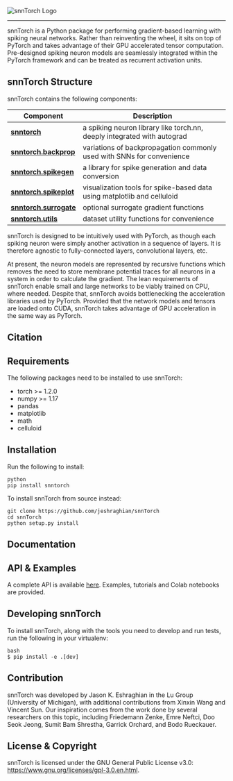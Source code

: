 ![snnTorch Logo](https://github.com/jeshraghian/snntorch/blob/master/docs/source/_static/img/snntorch_logo.png)

--------------------------------------------------------------------------------

snnTorch is a Python package for performing gradient-based learning with spiking neural networks.
Rather than reinventing the wheel, it sits on top of PyTorch and takes advantage of their GPU accelerated tensor 
computation. Pre-designed spiking neuron models are seamlessly integrated within the PyTorch framework and can be treated as recurrent activation units. 

## snnTorch Structure
snnTorch contains the following components: 

| Component | Description |
| ---- | --- |
| [**snntorch**](https://snntorch.org/docs/stable/snntorch.html) | a spiking neuron library like torch.nn, deeply integrated with autograd |
| [**snntorch.backprop**](https://snntorch.org/docs/stable/backprop.html) | variations of backpropagation commonly used with SNNs for convenience |
| [**snntorch.spikegen**](https://snntorch.org/docs/stable/spikegen.html) | a library for spike generation and data conversion |
| [**snntorch.spikeplot**](https://snntorch.org/docs/stable/spikeplot.html) | visualization tools for spike-based data using matplotlib and celluloid |
| [**snntorch.surrogate**](https://snntorch.org/docs/stable/surrogate.html) | optional surrogate gradient functions |
| [**snntorch.utils**](https://snntorch.org/docs/stable/utils.html) | dataset utility functions for convenience |

snnTorch is designed to be intuitively used with PyTorch, as though each spiking neuron were simply another activation in a sequence of layers. 
It is therefore agnostic to fully-connected layers, convolutional layers, etc. 

At present, the neuron models are represented by recursive functions which removes the need to store membrane potential traces for all neurons in a system in order to calculate the gradient. 
The lean requirements of snnTorch enable small and large networks to be viably trained on CPU, where needed. 
Despite that, snnTorch avoids bottlenecking the acceleration libraries used by PyTorch. 
Provided that the network models and tensors are loaded onto CUDA, snnTorch takes advantage of GPU acceleration in the same way as PyTorch. 

## Citation

## Requirements 
The following packages need to be installed to use snnTorch:

* torch >= 1.2.0
* numpy >= 1.17
* pandas
* matplotlib
* math
* celluloid

## Installation

Run the following to install:

```
python
pip install snntorch
```

To install snnTorch from source instead:

```
git clone https://github.com/jeshraghian/snnTorch
cd snnTorch
python setup.py install
```

## Documentation

## API & Examples 
A complete API is available [here](https://snntorch.readthedocs.io/). 
Examples, tutorials and Colab notebooks are provided.

## Developing snnTorch
To install snnTorch, along with the tools you need to develop and run tests, run the following in your virtualenv:
```
bash
$ pip install -e .[dev]
```

## Contribution
snnTorch was developed by Jason K. Eshraghian in the Lu Group (University of Michigan), with additional contributions from Xinxin Wang and Vincent Sun.
Our inspiration comes from the work done by several researchers on this topic, including Friedemann Zenke, Emre Neftci, 
Doo Seok Jeong, Sumit Bam Shrestha, Garrick Orchard, and Bodo Rueckauer. 

## License & Copyright
snnTorch is licensed under the GNU General Public License v3.0: https://www.gnu.org/licenses/gpl-3.0.en.html.
